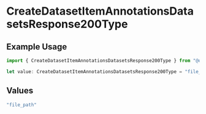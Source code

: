 # CreateDatasetItemAnnotationsDatasetsResponse200Type

## Example Usage

```typescript
import { CreateDatasetItemAnnotationsDatasetsResponse200Type } from "@orq-ai/node/models/operations";

let value: CreateDatasetItemAnnotationsDatasetsResponse200Type = "file_path";
```

## Values

```typescript
"file_path"
```
